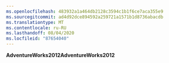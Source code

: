```yaml
---
ms.openlocfilehash: 483932a1a464db2128c3594c1b1f6ce7aca355e9
ms.sourcegitcommit: ad4d92dce894592a259721a1571b1d8736abacdb
ms.translationtype: MT
ms.contentlocale: ru-RU
ms.lasthandoff: 08/04/2020
ms.locfileid: "87654040"
---
```

<span data-ttu-id="4ebde-101">**AdventureWorks2012**</span><span class="sxs-lookup"><span data-stu-id="4ebde-101">**AdventureWorks2012**</span></span>
